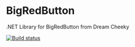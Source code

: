 BigRedButton
============

.NET Library for BigRedButton from Dream Cheeky

[![Build status](https://ci.appveyor.com/api/projects/status/github/sleddogsoftwaredevelopment/bigredbutton?branch=master&svg=true)](https://ci.appveyor.com/project/sleddogsoftwaredevelopment/bigredbutton/branch/master)
